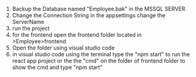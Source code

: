 1. Backup the Database named "Employee.bak" in the MSSQL SERVER
2. Change the Connection String in the appsettings change the ServerName
3. run the project
4. for the frontend open the frontend folder located in >Employee>frontend
5. Open the folder using visual studio code
6. in visual studio code using the terminal type the "npm start" to run the react app project or the the "cmd" on the folder of frontend folder to show the cmd and type "npm start"
